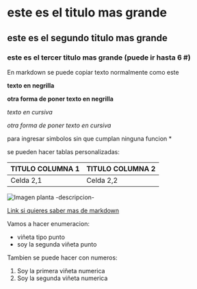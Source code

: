 # este es el titulo mas grande
## este es el segundo titulo mas grande
### este es el tercer titulo mas grande (puede ir hasta 6 #)

En markdown se puede copiar texto normalmente como este

**texto en negrilla**

__otra forma de poner texto en negrilla__

*texto en cursiva*

_otra forma de poner texto en cursiva_

para ingresar simbolos sin que cumplan ninguna funcion \*

se pueden hacer tablas personalizadas:

|TITULO COLUMNA 1|TITULO COLUMNA 2|
|---|---|
|Celda 2,1| Celda 2,2|

![Imagen planta -descripcion-](./imagenes/DSC_0149.JPG)

[Link si quieres saber mas de markdown](https://es.wikipedia.org/wiki/Markdown)

Vamos a hacer enumeracion:
* viñeta tipo punto
* soy la segunda viñeta punto

Tambien se puede hacer con numeros:
1. Soy la primera viñeta numerica
2. Soy la segunda viñeta numerica
